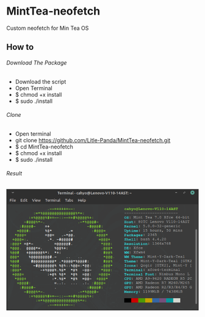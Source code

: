 # MintTea-neofetch

Custom neofetch for Min Tea OS

## How to

###### Download The Package
* Download the script
* Open Terminal
* $ chmod +x install 
* $ sudo ./install

###### Clone
* Open terminal
* git clone https://github.com/Litle-Panda/MintTea-neofetch.git
* $ cd MintTea-neofetch
* $ chmod +x install
* $ sudo ./install

###### Result
![Result](https://github.com/Litle-Panda/MintTea-neofetch/blob/main/ss5.png)
